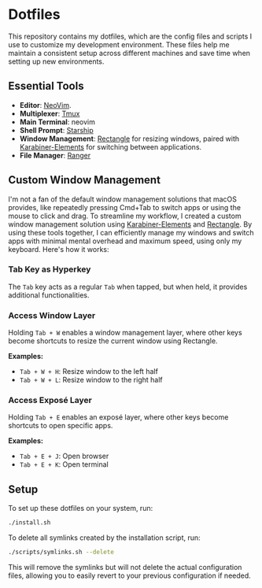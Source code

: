 # Dotfiles

This repository contains my dotfiles, which are the config files and scripts I use to customize my development environment. These files help me maintain a consistent setup across different machines and save time when setting up new environments.

## Essential Tools

- **Editor**: [NeoVim](https://neovim.io/). 
- **Multiplexer**: [Tmux](https://github.com/tmux/tmux/wiki)
- **Main Terminal**: neovim 
- **Shell Prompt**: [Starship](https://starship.rs/)
- **Window Management**: [Rectangle](https://github.com/rxhanson/Rectangle) for resizing windows, paired with [Karabiner-Elements](https://karabiner-elements.pqrs.org/) for switching between applications.
- **File Manager**: [Ranger](https://github.com/ranger/ranger)

## Custom Window Management

I'm not a fan of the default window management solutions that macOS provides, like repeatedly pressing Cmd+Tab to switch apps or using the mouse to click and drag. To streamline my workflow, I created a custom window management solution using [Karabiner-Elements](https://karabiner-elements.pqrs.org/) and [Rectangle](https://rectangleapp.com/). By using these tools together, I can efficiently manage my windows and switch apps with minimal mental overhead and maximum speed, using only my keyboard. Here's how it works:

### Tab Key as Hyperkey

The `Tab` key acts as a regular `Tab` when tapped, but when held, it provides additional functionalities.

### Access Window Layer

Holding `Tab + W` enables a window management layer, where other keys become shortcuts to resize the current window using Rectangle.

**Examples:**

- `Tab + W + H`: Resize window to the left half
- `Tab + W + L`: Resize window to the right half

### Access Exposé Layer

Holding `Tab + E` enables an exposé layer, where other keys become shortcuts to open specific apps.

**Examples:**

- `Tab + E + J`: Open browser
- `Tab + E + K`: Open terminal

## Setup

To set up these dotfiles on your system, run:

```bash
./install.sh
```

To delete all symlinks created by the installation script, run:

```bash
./scripts/symlinks.sh --delete
```

This will remove the symlinks but will not delete the actual configuration files, allowing you to easily revert to your previous configuration if needed.
